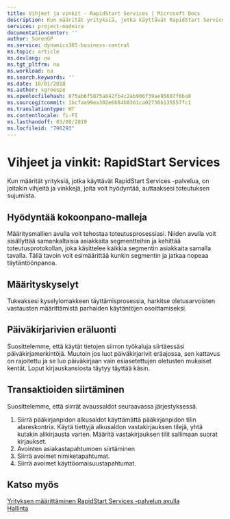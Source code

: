 ```yaml
---
title: Vihjeet ja vinkit - RapidStart Services | Microsoft Docs
description: Kun määrität yrityksiä, jotka käyttävät RapidStart Services -palvelua, on joitakin vihjeitä ja vinkkejä, joita voit hyödyntää, auttaaksesi toteutuksen sujumista.
services: project-madeira
documentationcenter: ''
author: SorenGP
ms.service: dynamics365-business-central
ms.topic: article
ms.devlang: na
ms.tgt_pltfrm: na
ms.workload: na
ms.search.keywords: ''
ms.date: 10/01/2018
ms.author: sgroespe
ms.openlocfilehash: 875ab6f5875a842fb4c2ab906f39ae95607f6ba8
ms.sourcegitcommit: 1bcfaa99ea302e6b84b8361ca02730b135557fc1
ms.translationtype: HT
ms.contentlocale: fi-FI
ms.lasthandoff: 03/08/2019
ms.locfileid: "796293"
---
```

# <a name="tips-and-tricks-rapidstart-services"></a>Vihjeet ja vinkit: RapidStart Services
Kun määrität yrityksiä, jotka käyttävät RapidStart Services -palvelua, on joitakin vihjeitä ja vinkkejä, joita voit hyödyntää, auttaaksesi toteutuksen sujumista.  

## <a name="take-advantage-of-configuration-templates"></a>Hyödyntää kokoonpano-malleja  
Määritysmallien avulla voit tehostaa toteutusprosessiasi. Niiden avulla voit sisällyttää samankaltaisia asiakkaita segmentteihin ja kehittää toteutusprotokollan, joka käsittelee kaikkia segmentin asiakkaita samalla tavalla. Tällä tavoin voit esimäärittää kunkin segmentin ja jatkaa nopeaa täytäntöönpanoa.  

## <a name="configuration-questionnaires"></a>Määrityskyselyt  
Tukeaksesi kyselylomakkeen täyttämisprosessia, harkitse oletusarvoisten vastausten määrittämistä parhaiden käytäntöjen osoittamiseksi.  

## <a name="batch-creation-of-journal-lines"></a>Päiväkirjarivien eräluonti  
Suosittelemme, että käytät tietojen siirron työkaluja siirtäessäsi päiväkirjamerkintöjä. Muutoin jos luot päiväkirjarivit eräajossa, sen kattavus on rajoitettu ja se luo päiväkirjaan vain esiasetettujen oletusten mukaiset kentät. Loput kirjauskansiosta täytyy täyttää käsin.  

## <a name="migrating-transactions"></a>Transaktioiden siirtäminen  
Suosittelemme, että siirrät avaussaldot seuraavassa järjestyksessä.  

1.  Siirrä pääkirjanpidon alkusaldot käyttämättä pääkirjanpidon tilin alareskontria. Käytä tiettyjä alkusaldon vastakirjauksen tilejä, yhtä kutakin alikirjausta varten. Määritä vastakirjauksen tilit sallimaan suorat kirjaukset.  
2.  Avointen asiakastapahtumoen siirtäminen  
3.  Siirrä avoimet nimiketapahtumat.  
4.  Siirrä avoimet käyttöomaisuustapahtumat.  

## <a name="see-also"></a>Katso myös  
[Yrityksen määrittäminen RapidStart Services -palvelun avulla](admin-set-up-a-company-with-rapidstart.md)  
[Hallinta](admin-setup-and-administration.md)
